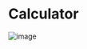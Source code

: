 # Calculator

![image](https://github.com/user-attachments/assets/61e36b6b-8428-4281-988b-b5507008a181)
